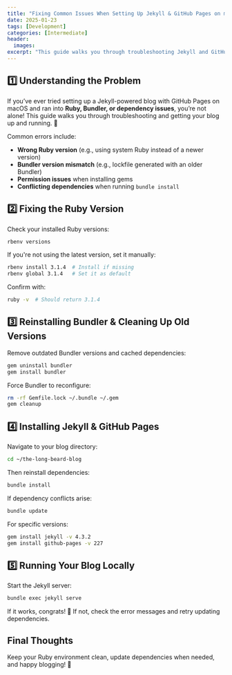 ```yaml
---
title: "Fixing Common Issues When Setting Up Jekyll & GitHub Pages on macOS"
date: 2025-01-23
tags: [Development]
categories: [Intermediate]
header:
  images:
excerpt: "This guide walks you through troubleshooting Jekyll and GitHub Pages on macOS and getting your blog up and running."
---
```


## **1️⃣ Understanding the Problem**
If you’ve ever tried setting up a Jekyll-powered blog with GitHub Pages on macOS and ran into **Ruby, Bundler, or dependency issues**, you’re not alone! This guide walks you through troubleshooting and getting your blog up and running. 🚀

Common errors include:
- **Wrong Ruby version** (e.g., using system Ruby instead of a newer version)
- **Bundler version mismatch** (e.g., lockfile generated with an older Bundler)
- **Permission issues** when installing gems
- **Conflicting dependencies** when running `bundle install`


## **2️⃣ Fixing the Ruby Version**
Check your installed Ruby versions:
```bash
rbenv versions
```
If you're not using the latest version, set it manually:
```bash
rbenv install 3.1.4  # Install if missing
rbenv global 3.1.4   # Set it as default
```
Confirm with:
```bash
ruby -v  # Should return 3.1.4
```

## **3️⃣ Reinstalling Bundler & Cleaning Up Old Versions**
Remove outdated Bundler versions and cached dependencies:
```bash
gem uninstall bundler
gem install bundler
```
Force Bundler to reconfigure:
```bash
rm -rf Gemfile.lock ~/.bundle ~/.gem
gem cleanup
```

## **4️⃣ Installing Jekyll & GitHub Pages**
Navigate to your blog directory:
```bash
cd ~/the-long-beard-blog
```
Then reinstall dependencies:
```bash
bundle install
```
If dependency conflicts arise:
```bash
bundle update
```
For specific versions:
```bash
gem install jekyll -v 4.3.2
gem install github-pages -v 227
```

## **5️⃣ Running Your Blog Locally**
Start the Jekyll server:
```bash
bundle exec jekyll serve
```
If it works, congrats! 🎉 If not, check the error messages and retry updating dependencies.


## **Final Thoughts**
Keep your Ruby environment clean, update dependencies when needed, and happy blogging! 🚀
